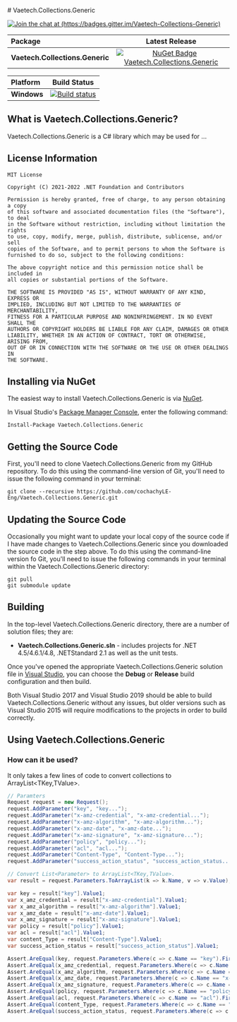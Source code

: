 ﻿﻿# Vaetech.Collections.Generic

[![Join the chat at (https://badges.gitter.im/Vaetech-Collections-Generic)](https://badges.gitter.im/Join%20Chat.svg)](https://gitter.im//Vaetech-Collections-Generic/community?utm_source=badge&utm_medium=badge&utm_campaign=pr-badge)

|    Package    |Latest Release|
|:--------------|:------------:|
|**Vaetech.Collections.Generic**    |[![NuGet Badge Vaetech.Collections.Generic](https://buildstats.info/nuget/Vaetech.Collections.Generic)](https://www.nuget.org/packages/Vaetech.Collections.Generic)

|   Platform   |Build Status|
|:-------------|:----------:|
|**Windows**  |[![Build status](https://ci.appveyor.com/api/projects/status/19qpx965dh2s3lp1?svg=true)](https://ci.appveyor.com/project/cochachyLE-Eng/vaetech-powershell)|

## What is Vaetech.Collections.Generic?

Vaetech.Collections.Generic is a C# library which may be used for ... 

## License Information

```
MIT License

Copyright (C) 2021-2022 .NET Foundation and Contributors

Permission is hereby granted, free of charge, to any person obtaining a copy
of this software and associated documentation files (the "Software"), to deal
in the Software without restriction, including without limitation the rights
to use, copy, modify, merge, publish, distribute, sublicense, and/or sell
copies of the Software, and to permit persons to whom the Software is
furnished to do so, subject to the following conditions:

The above copyright notice and this permission notice shall be included in
all copies or substantial portions of the Software.

THE SOFTWARE IS PROVIDED "AS IS", WITHOUT WARRANTY OF ANY KIND, EXPRESS OR
IMPLIED, INCLUDING BUT NOT LIMITED TO THE WARRANTIES OF MERCHANTABILITY,
FITNESS FOR A PARTICULAR PURPOSE AND NONINFRINGEMENT. IN NO EVENT SHALL THE
AUTHORS OR COPYRIGHT HOLDERS BE LIABLE FOR ANY CLAIM, DAMAGES OR OTHER
LIABILITY, WHETHER IN AN ACTION OF CONTRACT, TORT OR OTHERWISE, ARISING FROM,
OUT OF OR IN CONNECTION WITH THE SOFTWARE OR THE USE OR OTHER DEALINGS IN
THE SOFTWARE.
```

## Installing via NuGet

The easiest way to install Vaetech.Collections.Generic is via [NuGet](https://www.nuget.org/packages/Vaetech.Collections.Generic/).

In Visual Studio's [Package Manager Console](http://docs.nuget.org/docs/start-here/using-the-package-manager-console),
enter the following command:

    Install-Package Vaetech.Collections.Generic

## Getting the Source Code

First, you'll need to clone Vaetech.Collections.Generic from my GitHub repository. To do this using the command-line version of Git,
you'll need to issue the following command in your terminal:

    git clone --recursive https://github.com/cochachyLE-Eng/Vaetech.Collections.Generic.git

## Updating the Source Code

Occasionally you might want to update your local copy of the source code if I have made changes to Vaetech.Collections.Generic since you
downloaded the source code in the step above. To do this using the command-line version fo Git, you'll need to issue
the following commands in your terminal within the Vaetech.Collections.Generic directory:

    git pull
    git submodule update

## Building

In the top-level Vaetech.Collections.Generic directory, there are a number of solution files; they are:

* **Vaetech.Collections.Generic.sln** - includes projects for .NET 4.5/4.6.1/4.8, .NETStandard 2.1 as well as the unit tests.

Once you've opened the appropriate Vaetech.Collections.Generic solution file in [Visual Studio](https://www.visualstudio.com/downloads/),
you can choose the **Debug** or **Release** build configuration and then build.

Both Visual Studio 2017 and Visual Studio 2019 should be able to build Vaetech.Collections.Generic without any issues, but older versions such as
Visual Studio 2015 will require modifications to the projects in order to build correctly.

## Using Vaetech.Collections.Generic

### How can it be used?

It only takes a few lines of code to convert collections to ArrayList<TKey,TValue>.

```csharp
// Paramters
Request request = new Request();
request.AddParameter("key", "key...");
request.AddParameter("x-amz-credential", "x-amz-credential...");
request.AddParameter("x-amz-algorithm", "x-amz-algorithm...");
request.AddParameter("x-amz-date", "x-amz-date...");
request.AddParameter("x-amz-signature", "x-amz-signature...");
request.AddParameter("policy", "policy...");
request.AddParameter("acl", "acl...");
request.AddParameter("Content-Type", "Content-Type...");
request.AddParameter("success_action_status", "success_action_status...");

// Convert List<Parameter> to ArrayList<TKey,TValue>.
var result = request.Parameters.ToArrayList(k => k.Name, v => v.Value);

var key = result["key"].Value1;
var x_amz_credential = result["x-amz-credential"].Value1;
var x_amz_algorithm = result["x-amz-algorithm"].Value1;
var x_amz_date = result["x-amz-date"].Value1;
var x_amz_signature = result["x-amz-signature"].Value1;
var policy = result["policy"].Value1;
var acl = result["acl"].Value1;
var content_Type = result["Content-Type"].Value1;
var success_action_status = result["success_action_status"].Value1;

Assert.AreEqual(key, request.Parameters.Where(c => c.Name == "key").FirstOrDefault().Value);
Assert.AreEqual(x_amz_credential, request.Parameters.Where(c => c.Name == "x-amz-credential").FirstOrDefault().Value);
Assert.AreEqual(x_amz_algorithm, request.Parameters.Where(c => c.Name == "x-amz-algorithm").FirstOrDefault().Value);
Assert.AreEqual(x_amz_date, request.Parameters.Where(c => c.Name == "x-amz-date").FirstOrDefault().Value);
Assert.AreEqual(x_amz_signature, request.Parameters.Where(c => c.Name == "x-amz-signature").FirstOrDefault().Value);
Assert.AreEqual(policy, request.Parameters.Where(c => c.Name == "policy").FirstOrDefault().Value);
Assert.AreEqual(acl, request.Parameters.Where(c => c.Name == "acl").FirstOrDefault().Value);
Assert.AreEqual(content_Type, request.Parameters.Where(c => c.Name == "Content-Type").FirstOrDefault().Value);
Assert.AreEqual(success_action_status, request.Parameters.Where(c => c.Name == "success_action_status").FirstOrDefault().Value);
```

